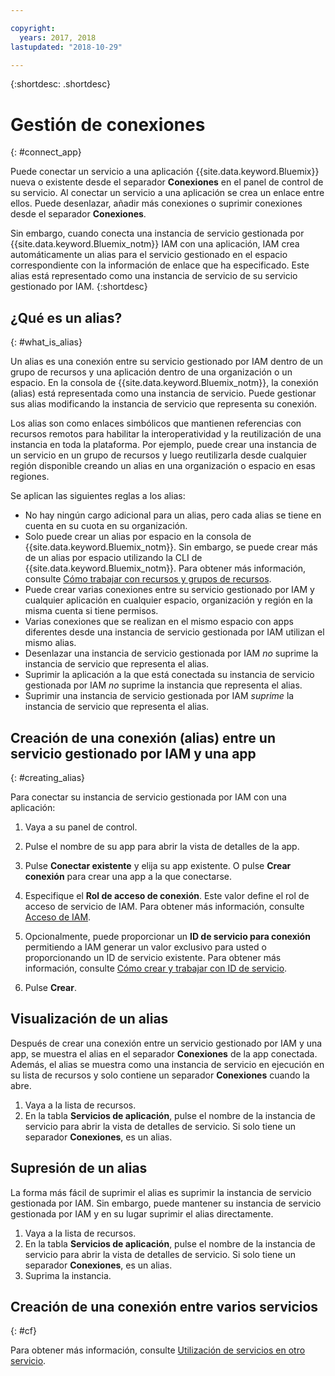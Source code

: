 ```yaml
---

copyright:
  years: 2017, 2018
lastupdated: "2018-10-29"

---
```


{:shortdesc: .shortdesc}

# Gestión de conexiones
{: #connect_app}

Puede conectar un servicio a una aplicación {{site.data.keyword.Bluemix}} nueva o existente desde el separador **Conexiones** en el panel de control de su servicio. Al conectar un servicio a una aplicación se crea un enlace entre ellos. Puede desenlazar, añadir más conexiones o suprimir conexiones desde el separador **Conexiones**.

Sin embargo, cuando conecta una instancia de servicio gestionada por {{site.data.keyword.Bluemix_notm}} IAM con una aplicación, IAM crea automáticamente un alias para el servicio gestionado en el espacio correspondiente con la información de enlace que ha especificado. Este alias está representado como una instancia de servicio de su servicio gestionado por IAM.
{:shortdesc}

## ¿Qué es un alias?
{: #what_is_alias}

Un alias es una conexión entre su servicio gestionado por IAM dentro de un grupo de recursos y una aplicación dentro de una organización o un espacio. En la consola de {{site.data.keyword.Bluemix_notm}}, la conexión (alias) está representada como una instancia de servicio. Puede gestionar sus alias modificando la instancia de servicio que representa su conexión.

Los alias son como enlaces simbólicos que mantienen referencias con recursos remotos para habilitar la interoperatividad y la reutilización de una instancia en toda la plataforma. Por ejemplo, puede crear una instancia de un servicio en un grupo de recursos y luego reutilizarla desde cualquier región disponible creando un alias en una organización o espacio en esas regiones.

Se aplican las siguientes reglas a los alias:

* No hay ningún cargo adicional para un alias, pero cada alias se tiene en cuenta en su cuota en su organización.
* Solo puede crear un alias por espacio en la consola de {{site.data.keyword.Bluemix_notm}}. Sin embargo, se puede crear más de un alias por espacio utilizando la CLI de {{site.data.keyword.Bluemix_notm}}. Para obtener más información, consulte [Cómo trabajar con recursos y grupos de recursos](/docs/cli/reference/ibmcloud/cli_resource_group.html#ibmcloud_commands_resource).
* Puede crear varias conexiones entre su servicio gestionado por IAM y cualquier aplicación en cualquier espacio, organización y región en la misma cuenta si tiene permisos.
* Varias conexiones que se realizan en el mismo espacio con apps diferentes desde una instancia de servicio gestionada por IAM utilizan el mismo alias.
* Desenlazar una instancia de servicio gestionada por IAM *no* suprime la instancia de servicio que representa el alias.
* Suprimir la aplicación a la que está conectada su instancia de servicio gestionada por IAM *no* suprime la instancia que representa el alias.
* Suprimir una instancia de servicio gestionada por IAM *suprime* la instancia de servicio que representa el alias.

## Creación de una conexión (alias) entre un servicio gestionado por IAM y una app
{: #creating_alias}

Para conectar su instancia de servicio gestionada por IAM con una aplicación:

1. Vaya a su panel de control.

2. Pulse el nombre de su app para abrir la vista de detalles de la app.

3. Pulse **Conectar existente** y elija su app existente. O pulse **Crear conexión** para crear una app a la que conectarse.

4. Especifique el **Rol de acceso de conexión**. Este valor define el rol de acceso de servicio de IAM. Para obtener más información, consulte [Acceso de IAM](/docs/iam/users_roles.html#userroles).

5. Opcionalmente, puede proporcionar un **ID de servicio para conexión** permitiendo a IAM generar un valor exclusivo para usted o proporcionando un ID de servicio existente. Para obtener más información, consulte [Cómo crear y trabajar con ID de servicio](/docs/iam/serviceid.html#serviceids).

6. Pulse **Crear**.

## Visualización de un alias

Después de crear una conexión entre un servicio gestionado por IAM y una app, se muestra el alias en el separador **Conexiones** de la app conectada. Además, el alias se muestra como una instancia de servicio en ejecución en su lista de recursos y solo contiene un separador **Conexiones** cuando la abre.

1. Vaya a la lista de recursos.
2. En la tabla **Servicios de aplicación**, pulse el nombre de la instancia de servicio para abrir la vista de detalles de servicio. Si solo tiene un separador **Conexiones**, es un alias.

## Supresión de un alias

La forma más fácil de suprimir el alias es suprimir la instancia de servicio gestionada por IAM. Sin embargo, puede mantener su instancia de servicio gestionada por IAM y en su lugar suprimir el alias directamente.

1. Vaya a la lista de recursos.
2. En la tabla **Servicios de aplicación**, pulse el nombre de la instancia de servicio para abrir la vista de detalles de servicio. Si solo tiene un separador **Conexiones**, es un alias.
3. Suprima la instancia.

## Creación de una conexión entre varios servicios
{: #cf}

Para obtener más información, consulte [Utilización de servicios en otro servicio](/docs/resources/s2s.html#s2s_binding).
